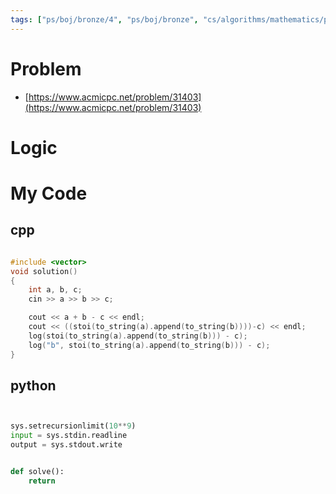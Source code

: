 ```yaml
---
tags: ["ps/boj/bronze/4", "ps/boj/bronze", "cs/algorithms/mathematics/ps","cs/algorithms/string/ps","cs/algorithms/arithmetic/ps"]
---
```


# Problem
- [https://www.acmicpc.net/problem/31403](https://www.acmicpc.net/problem/31403)

# Logic

# My Code

## cpp

```cpp title="boj/31403.cpp"

#include <vector>
void solution()
{
    int a, b, c;
    cin >> a >> b >> c;

    cout << a + b - c << endl;
    cout << ((stoi(to_string(a).append(to_string(b))))-c) << endl;
    log(stoi(to_string(a).append(to_string(b))) - c);
    log("b", stoi(to_string(a).append(to_string(b))) - c);
}


```

## python

```python title="boj/31403.py"


sys.setrecursionlimit(10**9)
input = sys.stdin.readline
output = sys.stdout.write


def solve():
    return


```
